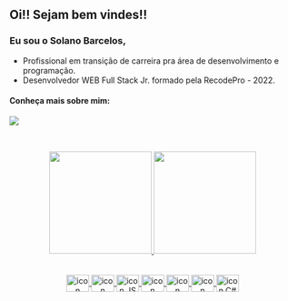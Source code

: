 ## Oi!! Sejam bem vindes!!

### Eu sou o Solano Barcelos,

- Profissional em transição de carreira pra área de desenvolvimento e programação. 
- Desenvolvedor WEB Full Stack Jr. formado pela RecodePro - 2022.

#### Conheça mais sobre mim:

<div>
  <a href="https://www.linkedin.com/in/solanobarcelos/" target="_blank"><img src="https://img.shields.io/badge/-   LinkedIn-%230077B5?style=for-the-badge&logo=linkedin&logoColor=white" target="_blank"></a>
</div>

##

<br>
<div align="center">
  <a href="https://github.com/SolanoBarcelos">
  <img height="180em" src="https://github-readme-stats.vercel.app/api?username=solanobarcelos&show_icons=true&theme=&include_all_commits=true&count_private=true"/>
  <img height="180em" src="https://github-readme-stats.vercel.app/api/top-langs/?username=solanobarcelos&layout=compact&langs_count=7&theme="/>
</div>
<br>  

</div>
<div align="center" style="display: inline_block"><br>
  <img align="center" alt="icon HTMl" height="30" width="40" src="https://cdn.jsdelivr.net/gh/devicons/devicon/icons/html5/html5-original.svg" />
  <img align="center" alt="icon CSS" height="30" width="40" src="https://cdn.jsdelivr.net/gh/devicons/devicon/icons/css3/css3-plain.svg" />
  <img align="center" alt=" icon JS" height="30" width="40" src="https://cdn.jsdelivr.net/gh/devicons/devicon/icons/javascript/javascript-original.svg" />
  <img align="center" alt=" icon React" height="30" width="40" src="https://cdn.jsdelivr.net/gh/devicons/devicon/icons/react/react-original.svg" />
  <img align="center" alt=" icon JAVA" height="30" width="40" src="https://cdn.jsdelivr.net/gh/devicons/devicon/icons/java/java-original.svg" />
  <img align="center" alt=" icon Spring" height="30" width="40" src="https://cdn.jsdelivr.net/gh/devicons/devicon/icons/spring/spring-original.svg" />
  <img align="center" alt=" icon C#" height="30" width="40" src="https://cdn.jsdelivr.net/gh/devicons/devicon/icons/csharp/csharp-original.svg" />
</div>

